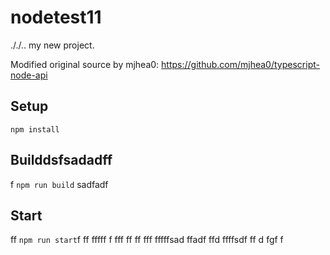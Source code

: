 # nodetest11
././..
my new project.

Modified original source by mjhea0: https://github.com/mjhea0/typescript-node-api

## Setup

`npm install`

## Builddsfsadadff
f
`npm run build`
sadfadf
## Start
ff
`npm run start`f
ff
fffff
f
fff
ff
ff
fff
fffffsad
ffadf
ffd
ffffsdf
ff
d
fgf
f
